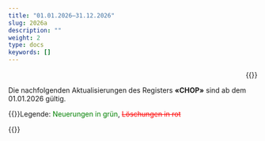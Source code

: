 ```yaml
---
title: "01.01.2026–31.12.2026"
slug: 2026a
description: ""
weight: 2
type: docs
keywords: []
---
```


<p style="text-align: right;">{{<printButton>}}
  
Die nachfolgenden Aktualisierungen des Registers **«CHOP»** sind ab dem 01.01.2026 gültig. 
  
{{<markdown>}}Legende: <font color="green">Neuerungen in grün</font>, <font color="red">~~Löschungen in rot~~</font>
  
{{</markdown>}}
